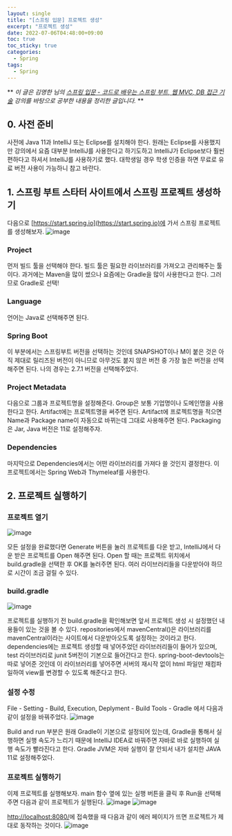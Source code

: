 ```yaml
---
layout: single
title: "[스프링 입문] 프로젝트 생성"
excerpt: "프로젝트 생성"
date: 2022-07-06T04:48:00+09:00
toc: true
toc_sticky: true
categories:
  - Spring
tags:
  - Spring
---
```

**
*이 글은 김영한 님의 [스프링 입문 - 코드로 배우는 스프링 부트, 웹 MVC, DB 접근 기술](https://www.inflearn.com/course/%EC%8A%A4%ED%94%84%EB%A7%81-%EC%9E%85%EB%AC%B8-%EC%8A%A4%ED%94%84%EB%A7%81%EB%B6%80%ED%8A%B8) 강의를 바탕으로 공부한 내용을 정리한 글입니다.*
**

## 0. 사전 준비
사전에 Java 11과 IntelliJ 또는 Eclipse를 설치해야 한다. 원래는 Eclipse를 사용했지만 강의에서 요즘 대부분 IntelliJ를 사용한다고 하기도하고 IntelliJ가 Eclipse보다 훨씬 편하다고 하셔서 IntelliJ를 사용하기로 했다. 대학생일 경우 학생 인증을 하면 무료로 유료 버전 사용이 가능하니 참고 바란다.

## 1. 스프링 부트 스타터 사이트에서 스프링 프로젝트 생성하기
다음으로 [https://start.spring.io](https://start.spring.io)에 가서 스프링 프로젝트를 생성해보자.
![image](https://user-images.githubusercontent.com/60471550/177392511-de4df5dd-4c81-4385-9ab3-32010c8a623c.png)
### Project
먼저 빌드 툴을 선택해야 한다. 빌드 툴은 필요한 라이브러리를 가져오고 관리해주는 툴이다. 과거에는 Maven을 많이 썼으나 요즘에는 Gradle을 많이 사용한다고 한다. 그러므로 Gradle로 선택!

### Language
언어는 Java로 선택해주면 된다.

### Spring Boot
이 부분에서는 스프링부트 버전을 선택하는 것인데 SNAPSHOT이나 M이 붙은 것은 아직 제대로 릴리즈된 버전이 아니므로 아무것도 붙지 않은 버전 중 가장 높은 버전을 선택해주면 된다. 나의 경우는 2.7.1 버전을 선택해주었다.

### Project Metadata
다음으로 그룹과 프로젝트명을 설정해준다. Group은 보통 기업명이나 도메인명을 사용한다고 한다. Artifact에는 프로젝트명을 써주면 된다. Artifact에 프로젝트명을 적으면 Name과 Package name이 자동으로 바뀌는데 그대로 사용해주면 된다. Packaging은 Jar, Java 버전은 11로 설정해주자.

### Dependencies
마지막으로 Dependencies에서는 어떤 라이브러리를 가져다 쓸 것인지 결정한다. 이 프로젝트에서는 Spring Web과 Thymeleaf를 사용한다.

## 2. 프로젝트 실행하기
### 프로젝트 열기
![image](https://user-images.githubusercontent.com/60471550/177395600-32dd15b3-f5e3-4a26-8281-984d62418bcb.png)

모든 설정을 완료했다면 Generate 버튼을 눌러 프로젝트를 다운 받고, IntelliJ에서 다운 받은 프로젝트를 Open 해주면 된다. Open 할 때는 프로젝트 위치에서 build.gradle을 선택한 후 OK를 눌러주면 된다. 여러 라이브러리들을 다운받아야 하므로 시간이 조금 걸릴 수 있다.

### build.gradle
![image](https://user-images.githubusercontent.com/60471550/177397107-7ee35dc4-ca71-4070-af8d-633b54b6c88c.png)

프로젝트를 실행하기 전 build.gradle을 확인해보면 앞서 프로젝트 생성 시 설정했던 내용들이 있는 것을 볼 수 있다. repositories에서 mavenCentral()은 라이브러리를 mavenCentral이라는 사이트에서 다운받아오도록 설정하는 것이라고 한다. dependencies에는 프로젝트 생성할 때 넣어주었던 라이브러리들이 들어가 있으며, test 라이브러리로 junit 5버전이 기본으로 들어간다고 한다. spring-boot-devtools는 따로 넣어준 것인데 이 라이브러리를 넣어주면 서버의 재시작 없이 html 파일만 재컴파일하여 view를 변경할 수 있도록 해준다고 한다. 

### 설정 수정
File - Setting - Build, Execution, Deplyment - Build Tools - Gradle 에서 다음과 같이 설정을 바꿔주었다.
![image](https://user-images.githubusercontent.com/60471550/177399786-0c855974-afb4-46e0-aa3c-de16a7fc5883.png)

Build and run 부분은 원래 Gradle이 기본으로 설정되어 있는데, Gradle을 통해서 실행하면 실행 속도가 느리기 때문에 IntelliJ IDEA로 바꿔주면 자바로 바로 실행하여 실행 속도가 빨라진다고 한다.
Gradle JVM은 자바 실행이 잘 안되서 내가 설치한 JAVA 11로 설정해주었다.

### 프로젝트 실행하기
이제 프로젝트를 실행해보자. main 함수 옆에 있는 실행 버튼을 클릭 후 Run을 선택해주면 다음과 같이 프로젝트가 실행된다.
![image](https://user-images.githubusercontent.com/60471550/177400888-d63b0534-0c86-49e0-8259-bd0d0b945fb0.png)
![image](https://user-images.githubusercontent.com/60471550/177401275-2366addc-3f0e-4665-9912-c5cae40ab7df.png)

[http://localhost:8080/](http://localhost:8080/)에 접속했을 때 다음과 같이 에러 페이지가 뜨면 프로젝트가 제대로 동작하는 것이다.
![image](https://user-images.githubusercontent.com/60471550/177401660-45f4cd4e-4ba3-48ef-9123-1c894b080920.png)